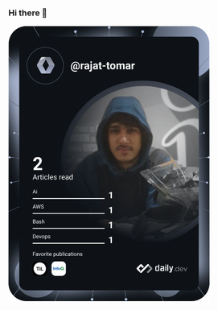 ### Hi there 👋

<a href="https://app.daily.dev/rajat-tomar"><img src="https://github.com/rajat-tomar/rajat-tomar/blob/master/devcard.svg" width="400" alt="Rajat Tomar's Dev Card"/></a>

<!--
**rajat-tomar/rajat-tomar** is a ✨ _special_ ✨ repository because its `README.md` (this file) appears on your GitHub profile.

Here are some ideas to get you started:

- 🔭 I’m currently working on ...
- 🌱 I’m currently learning ...
- 👯 I’m looking to collaborate on ...
- 🤔 I’m looking for help with ...
- 💬 Ask me about ...
- 📫 How to reach me: ...
- 😄 Pronouns: ...
- ⚡ Fun fact: ...
-->
